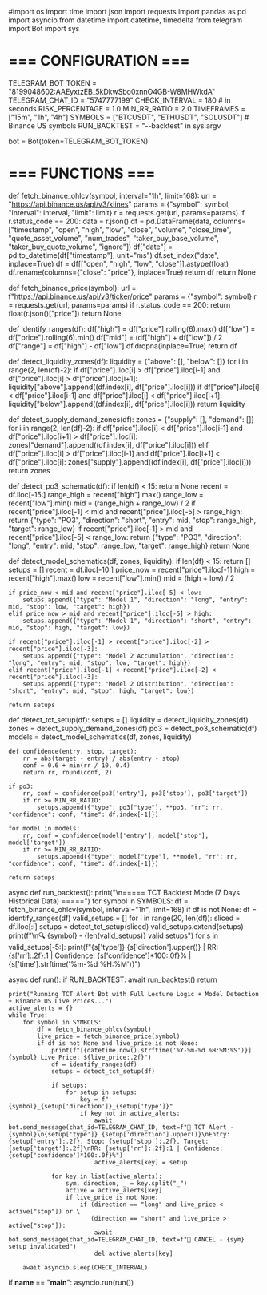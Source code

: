 #import os
import time
import json
import requests
import pandas as pd
import asyncio
from datetime import datetime, timedelta
from telegram import Bot
import sys

# === CONFIGURATION ===
TELEGRAM_BOT_TOKEN = "8199048602:AAEyxtzEB_5kDkwSbo0xnnO4GB-W8MHWkdA"
TELEGRAM_CHAT_ID = "5747777199"
CHECK_INTERVAL = 180  # in seconds
RISK_PERCENTAGE = 1.0
MIN_RR_RATIO = 2.0
TIMEFRAMES = ["15m", "1h", "4h"]
SYMBOLS = ["BTCUSDT", "ETHUSDT", "SOLUSDT"]  # Binance US symbols
RUN_BACKTEST = "--backtest" in sys.argv

bot = Bot(token=TELEGRAM_BOT_TOKEN)

# === FUNCTIONS ===
def fetch_binance_ohlcv(symbol, interval="1h", limit=168):
    url = "https://api.binance.us/api/v3/klines"
    params = {"symbol": symbol, "interval": interval, "limit": limit}
    r = requests.get(url, params=params)
    if r.status_code == 200:
        data = r.json()
        df = pd.DataFrame(data, columns=["timestamp", "open", "high", "low", "close", "volume", "close_time", "quote_asset_volume", "num_trades", "taker_buy_base_volume", "taker_buy_quote_volume", "ignore"])
        df["date"] = pd.to_datetime(df["timestamp"], unit="ms")
        df.set_index("date", inplace=True)
        df = df[["open", "high", "low", "close"]].astype(float)
        df.rename(columns={"close": "price"}, inplace=True)
        return df
    return None

def fetch_binance_price(symbol):
    url = f"https://api.binance.us/api/v3/ticker/price"
    params = {"symbol": symbol}
    r = requests.get(url, params=params)
    if r.status_code == 200:
        return float(r.json()["price"])
    return None

def identify_ranges(df):
    df["high"] = df["price"].rolling(6).max()
    df["low"] = df["price"].rolling(6).min()
    df["mid"] = (df["high"] + df["low"]) / 2
    df["range"] = df["high"] - df["low"]
    df.dropna(inplace=True)
    return df

def detect_liquidity_zones(df):
    liquidity = {"above": [], "below": []}
    for i in range(2, len(df)-2):
        if df["price"].iloc[i] > df["price"].iloc[i-1] and df["price"].iloc[i] > df["price"].iloc[i+1]:
            liquidity["above"].append((df.index[i], df["price"].iloc[i]))
        if df["price"].iloc[i] < df["price"].iloc[i-1] and df["price"].iloc[i] < df["price"].iloc[i+1]:
            liquidity["below"].append((df.index[i], df["price"].iloc[i]))
    return liquidity

def detect_supply_demand_zones(df):
    zones = {"supply": [], "demand": []}
    for i in range(2, len(df)-2):
        if df["price"].iloc[i] < df["price"].iloc[i-1] and df["price"].iloc[i+1] > df["price"].iloc[i]:
            zones["demand"].append((df.index[i], df["price"].iloc[i]))
        elif df["price"].iloc[i] > df["price"].iloc[i-1] and df["price"].iloc[i+1] < df["price"].iloc[i]:
            zones["supply"].append((df.index[i], df["price"].iloc[i]))
    return zones

def detect_po3_schematic(df):
    if len(df) < 15:
        return None
    recent = df.iloc[-15:]
    range_high = recent["high"].max()
    range_low = recent["low"].min()
    mid = (range_high + range_low) / 2
    if recent["price"].iloc[-1] < mid and recent["price"].iloc[-5] > range_high:
        return {"type": "PO3", "direction": "short", "entry": mid, "stop": range_high, "target": range_low}
    if recent["price"].iloc[-1] > mid and recent["price"].iloc[-5] < range_low:
        return {"type": "PO3", "direction": "long", "entry": mid, "stop": range_low, "target": range_high}
    return None

def detect_model_schematics(df, zones, liquidity):
    if len(df) < 15:
        return []
    setups = []
    recent = df.iloc[-10:]
    price_now = recent["price"].iloc[-1]
    high = recent["high"].max()
    low = recent["low"].min()
    mid = (high + low) / 2

    if price_now < mid and recent["price"].iloc[-5] < low:
        setups.append({"type": "Model 1", "direction": "long", "entry": mid, "stop": low, "target": high})
    elif price_now > mid and recent["price"].iloc[-5] > high:
        setups.append({"type": "Model 1", "direction": "short", "entry": mid, "stop": high, "target": low})

    if recent["price"].iloc[-1] > recent["price"].iloc[-2] > recent["price"].iloc[-3]:
        setups.append({"type": "Model 2 Accumulation", "direction": "long", "entry": mid, "stop": low, "target": high})
    elif recent["price"].iloc[-1] < recent["price"].iloc[-2] < recent["price"].iloc[-3]:
        setups.append({"type": "Model 2 Distribution", "direction": "short", "entry": mid, "stop": high, "target": low})

    return setups

def detect_tct_setup(df):
    setups = []
    liquidity = detect_liquidity_zones(df)
    zones = detect_supply_demand_zones(df)
    po3 = detect_po3_schematic(df)
    models = detect_model_schematics(df, zones, liquidity)

    def confidence(entry, stop, target):
        rr = abs(target - entry) / abs(entry - stop)
        conf = 0.6 + min(rr / 10, 0.4)
        return rr, round(conf, 2)

    if po3:
        rr, conf = confidence(po3['entry'], po3['stop'], po3['target'])
        if rr >= MIN_RR_RATIO:
            setups.append({"type": po3["type"], **po3, "rr": rr, "confidence": conf, "time": df.index[-1]})

    for model in models:
        rr, conf = confidence(model['entry'], model['stop'], model['target'])
        if rr >= MIN_RR_RATIO:
            setups.append({"type": model["type"], **model, "rr": rr, "confidence": conf, "time": df.index[-1]})

    return setups

async def run_backtest():
    print("\n===== TCT Backtest Mode (7 Days Historical Data) =====")
    for symbol in SYMBOLS:
        df = fetch_binance_ohlcv(symbol, interval="1h", limit=168)
        if df is not None:
            df = identify_ranges(df)
            valid_setups = []
            for i in range(20, len(df)):
                sliced = df.iloc[:i]
                setups = detect_tct_setup(sliced)
                valid_setups.extend(setups)
            print(f"\n🔍 {symbol} - {len(valid_setups)} valid setups")
            for s in valid_setups[-5:]:
                print(f"{s['type']} {s['direction'].upper()} | RR: {s['rr']:.2f}:1 | Confidence: {s['confidence']*100:.0f}% | {s['time'].strftime('%m-%d %H:%M')}")

async def run():
    if RUN_BACKTEST:
        await run_backtest()
        return

    print("Running TCT Alert Bot with Full Lecture Logic + Model Detection + Binance US Live Prices...")
    active_alerts = {}
    while True:
        for symbol in SYMBOLS:
            df = fetch_binance_ohlcv(symbol)
            live_price = fetch_binance_price(symbol)
            if df is not None and live_price is not None:
                print(f"[{datetime.now().strftime('%Y-%m-%d %H:%M:%S')}] {symbol} Live Price: ${live_price:.2f}")
                df = identify_ranges(df)
                setups = detect_tct_setup(df)

                if setups:
                    for setup in setups:
                        key = f"{symbol}_{setup['direction']}_{setup['type']}"
                        if key not in active_alerts:
                            await bot.send_message(chat_id=TELEGRAM_CHAT_ID, text=f"📣 TCT Alert - {symbol}\n{setup['type']} {setup['direction'].upper()}\nEntry: {setup['entry']:.2f}, Stop: {setup['stop']:.2f}, Target: {setup['target']:.2f}\nRR: {setup['rr']:.2f}:1 | Confidence: {setup['confidence']*100:.0f}%")
                            active_alerts[key] = setup

                for key in list(active_alerts):
                    sym, direction, _ = key.split("_")
                    active = active_alerts[key]
                    if live_price is not None:
                        if (direction == "long" and live_price < active["stop"]) or \
                           (direction == "short" and live_price > active["stop"]):
                            await bot.send_message(chat_id=TELEGRAM_CHAT_ID, text=f"🚨 CANCEL - {sym} setup invalidated")
                            del active_alerts[key]

        await asyncio.sleep(CHECK_INTERVAL)

if __name__ == "__main__":
    asyncio.run(run())
